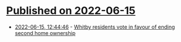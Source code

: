 # [Published on 2022-06-15](index.md)

* [2022-06-15, 12:44:46](https://news.ycombinator.com/item?id=31752153) - [Whitby residents vote in favour of ending second home ownership](https://news.sky.com/story/whitby-residents-vote-in-favour-of-ending-second-home-ownership-in-seaside-town-12633627)
